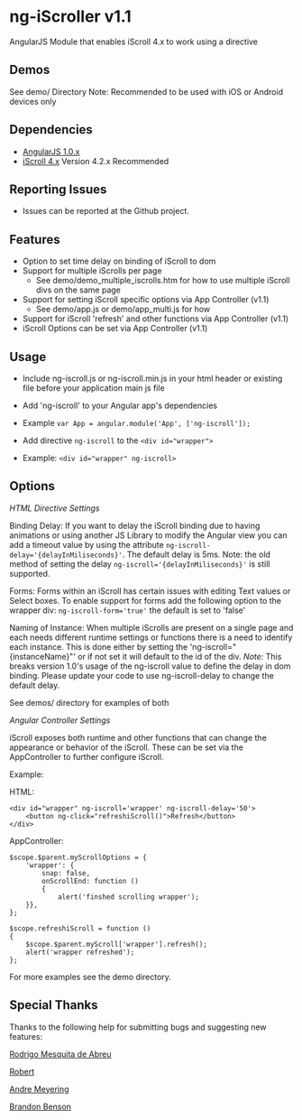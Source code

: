 ng-iScroller v1.1
============

AngularJS Module that enables iScroll 4.x to work using a directive

Demos
------------

See demo/ Directory
Note: Recommended to be used with iOS or Android devices only


Dependencies
------------
- [AngularJS 1.0.x](http://angularjs.org/)
- [iScroll 4.x](https://github.com/cubiq/iscroll)   Version 4.2.x Recommended


Reporting Issues
-------------
- Issues can be reported at the Github project.


Features
-------------

* Option to set time delay on binding of iScroll to dom
* Support for multiple iScrolls per page
	* See demo/demo_multiple_iscrolls.htm for how to use multiple iScroll divs on the same page
* Support for setting iScroll specific options via App Controller (v1.1)
	* See demo/app.js or demo/app_multi.js for how
* Support for iScroll 'refresh' and other functions via App Controller (v1.1)
* iScroll Options can be set via App Controller (v1.1)


Usage
---------

* Include ng-iscroll.js or ng-iscroll.min.js in your html header or existing file before your application main js file
* Add 'ng-iscroll' to your Angular app's dependencies
 * Example ```var App = angular.module('App', ['ng-iscroll']);```

* Add directive `ng-iscroll` to the ```<div id="wrapper">```
 * Example: ```<div id="wrapper" ng-iscroll>```


Options
-------------

*HTML Directive Settings*

Binding Delay: 
If you want to delay the iScroll binding due to having animations or using another JS Library to modify the Angular view you can add a timeout value by using the attribute ```ng-iscroll-delay='{delayInMiliseconds}'```.  The default delay is 5ms.
Note: the old method of setting the delay ```ng-iscroll='{delayInMiliseconds}'``` is still supported.

Forms:
Forms within an iScroll has certain issues with editing Text values or Select boxes.  To enable support for forms add the following option to the wrapper div: ```ng-iscroll-form='true'``` the default is set to 'false'

Naming of Instance:
When multiple iScrolls are present on a single page and each needs different runtime settings or functions there is a need to identify each instance.  This is done either by setting the 'ng-iscroll="{instanceName}"' or if not set it will default to the id of the div.
*Note:* This breaks version 1.0's usage of the ng-iscroll value to define the delay in dom binding.  Please update your code to use ng-iscroll-delay to change the default delay.

See demos/ directory for examples of both


*Angular Controller Settings*

iScroll exposes both runtime and other functions that can change the appearance or behavior of the iScroll.  These can be set via the AppController to further configure iScroll.

Example:

HTML:
```
<div id="wrapper" ng-iscroll='wrapper' ng-iscroll-delay='50'>
	<button ng-click="refreshiScroll()">Refresh</button>
</div>
```

AppController:
```
$scope.$parent.myScrollOptions = {
	'wrapper': {
		snap: false,
		onScrollEnd: function ()
		{
			alert('finshed scrolling wrapper');
	}},
};

$scope.refreshiScroll = function ()
{
	$scope.$parent.myScroll['wrapper'].refresh();
	alert('wrapper refreshed');
};
```

For more examples see the demo directory.


Special Thanks
---------------

Thanks to the following help for submitting bugs and suggesting new features:

[Rodrigo Mesquita de Abreu](https://github.com/rodmabreu)

[Robert](https://github.com/rtpm)

[Andre Meyering](https://github.com/archer96)

[Brandon Benson](https://github.com/bensane)
